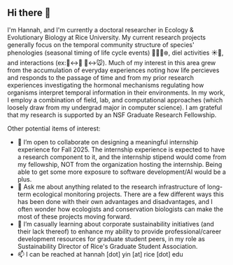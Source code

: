 ## Hi there 👋

I'm Hannah, and I'm currently a doctoral researcher in Ecology & Evolutionary Biology at Rice University. My current research projects generally focus on the temporal community structure of species' phenologies (seasonal timing of life cycle events) 🌸🪺🍂❄️, diel activities ☀️🌙, and interactions (ex:🪻↔🐝 🦉↔🐭). Much of my interest in this area grew from the accumulation of everyday experiences noting how life percieves and responds to the passage of time and from my prior research experiences investigating the hormonal mechanisms regulating how organisms interpret temporal information in their environments. In my work, I employ a combination of field, lab, and computational approaches (which loosely draw from my undergrad major in computer science). I am grateful that my research is supported by an NSF Graduate Research Fellowship.

Other potential items of interest:
- 👯 I’m open to collaborate on designing a meaningful internship experience for Fall 2025. The internship experience is expected to have a research component to it, and the internship stipend would come from my fellowship, NOT from the organization hosting the internship. Being able to get some more exposure to software development/AI would be a plus.
- 💬 Ask me about anything related to the research infrastructure of long-term ecological monitoring projects. There are a few different ways this has been done with their own advantages and disadvantages, and I often wonder how ecologists and conservation biologists can make the most of these projects moving forward.
- 🌱 I’m casually learning about corporate sustainability initiatives (and their lack thereof) to enhance my ability to provide professional/career development resources for graduate student peers, in my role as Sustainability Director of Rice's Graduate Student Association.
- 📫 I can be reached at hannah \[dot\] yin \[at\] rice \[dot\] edu
